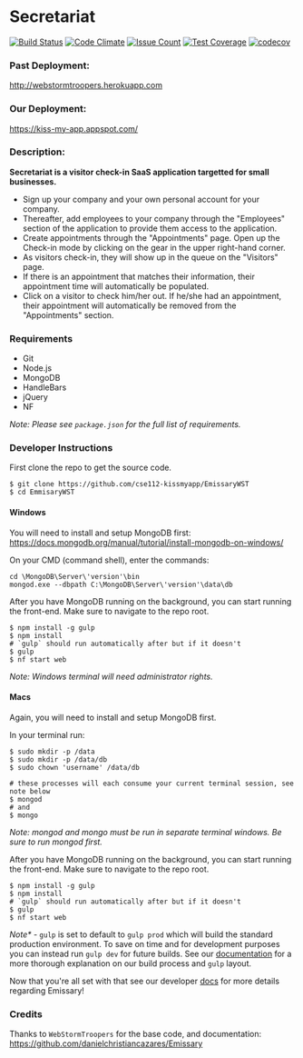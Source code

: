 # Secretariat

[![Build Status](https://travis-ci.org/cse112-kissmyapp/EmissaryWST.svg?branch=develop)](https://travis-ci.org/cse112-kissmyapp/EmissaryWST)
[![Code Climate](https://codeclimate.com/github/cse112-kissmyapp/EmissaryWST/badges/gpa.svg)](https://codeclimate.com/github/cse112-kissmyapp/EmissaryWST)
[![Issue Count](https://codeclimate.com/github/cse112-kissmyapp/EmissaryWST/badges/issue_count.svg)](https://codeclimate.com/github/cse112-kissmyapp/EmissaryWST)
[![Test Coverage](https://codeclimate.com/github/cse112-kissmyapp/EmissaryWST/badges/coverage.svg)](https://codeclimate.com/github/cse112-kissmyapp/EmissaryWST/coverage)
[![codecov](https://codecov.io/gh/cse112-kissmyapp/EmissaryWST/branch/develop/graph/badge.svg)](https://codecov.io/gh/cse112-kissmyapp/EmissaryWST)

### Past Deployment:
http://webstormtroopers.herokuapp.com

### Our Deployment:
https://kiss-my-app.appspot.com/

### Description:
**Secretariat is a visitor check-in SaaS application targetted for small businesses.**
- Sign up your company and your own personal account for your company.
- Thereafter, add employees to your company through the "Employees" section of the application to provide them access to the application.
- Create appointments through the "Appointments" page. Open up the Check-in mode by clicking on the gear in the upper right-hand corner.
- As visitors check-in, they will show up in the queue on the "Visitors" page.
- If there is an appointment that matches their information, their appointment time will automatically be populated.
- Click on a visitor to check him/her out. If he/she had an appointment, their appointment will automatically be removed from the "Appointments" section.

### Requirements
- Git
- Node.js
- MongoDB
- HandleBars
- jQuery
- NF

_Note: Please see `package.json` for the full list of requirements._

### Developer Instructions

First clone the repo to get the source code.

```
$ git clone https://github.com/cse112-kissmyapp/EmissaryWST
$ cd EmmisaryWST
```

#### Windows

You will need to install and setup MongoDB first: https://docs.mongodb.org/manual/tutorial/install-mongodb-on-windows/

On your CMD (command shell), enter the commands:
```
cd \MongoDB\Server\'version'\bin
mongod.exe --dbpath C:\MongoDB\Server\'version'\data\db
```

After you have MongoDB running on the background, you can start running the front-end. Make sure to navigate to the repo root.

```
$ npm install -g gulp
$ npm install
# `gulp` should run automatically after but if it doesn't
$ gulp
$ nf start web
```

_Note: Windows terminal will need administrator rights._

#### Macs

Again, you will need to install and setup MongoDB first.

In your terminal run:
```
$ sudo mkdir -p /data
$ sudo mkdir -p /data/db
$ sudo chown 'username' /data/db

# these processes will each consume your current terminal session, see note below
$ mongod
# and
$ mongo
```

_Note: mongod and mongo must be run in separate terminal windows. Be sure to run mongod first._

After you have MongoDB running on the background, you can start running the front-end. Make sure to navigate to the repo root.

```
$ npm install -g gulp
$ npm install
# `gulp` should run automatically after but if it doesn't
$ gulp
$ nf start web
```

_Note*_ - `gulp` is set to default to `gulp prod` which will build the standard production environment. To save on time and for development purposes you can instead run `gulp dev` for future builds. See our [documentation](https://github.com/cse112-kissmyapp/EmissaryWST/blob/develop/developer_docs/GULP.md) for a more thorough explanation on our build process and `gulp` layout.

Now that you're all set with that see our developer [docs](https://github.com/cse112-kissmyapp/EmissaryWST/blob/develop/developer_docs/README.md) for more details regarding Emissary!

### Credits
Thanks to `WebStormTroopers` for the base code, and documentation: https://github.com/danielchristiancazares/Emissary
